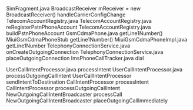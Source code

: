 SimFragment.java
BroadcastReceiver mReceiver = new BroadcastReceiver()
handleCarrierConfigChange  TelecomAccountRegistry.java 
TelecomAccountRegistry.java  reRegisterPstnPhoneAccount
TelecomAccountRegistry.java  buildPstnPhoneAccount
 GsmCdmaPhone.java getLine1Number()
 MiuiGsmCdmaPhoneStub  getLine1Number()
 MiuiGsmCdmaPhoneImpl.java   getLine1Number
TelephonyConnectionService.java  onCreateOutgoingConnection
TelephonyConnectionService.java    placeOutgoingConnection
 ImsPhoneCallTracker.java  dial


UserCallIntentProcessor.java  processIntent
UserCallIntentProcessor.java processOutgoingCallIntent
UserCallIntentProcessor  sendIntentToDestination
 CallIntentProcessor   processIntent
CallIntentProcessor  processOutgoingCallIntent
 NewOutgoingCallIntentBroadcaster  processCall
 NewOutgoingCallIntentBroadcaster  placeOutgoingCallImmediately
